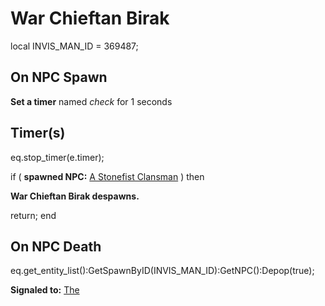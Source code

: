 # War Chieftan Birak

local INVIS_MAN_ID = 369487;



## On NPC Spawn

**Set a timer** named *check* for 1 seconds


## Timer(s)

eq.stop_timer(e.timer);

if ( **spawned NPC:**  [A Stonefist Clansman](/npc/222009) ) then 


**War Chieftan Birak despawns.**


return;
end



## On NPC Death

eq.get_entity_list():GetSpawnByID(INVIS_MAN_ID):GetNPC():Depop(true);

**Signaled to:**  [The](/npc/222034)